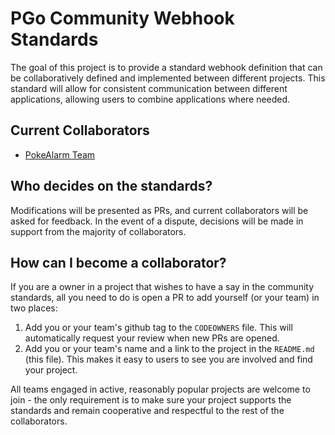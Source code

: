 # PGo Community Webhook Standards
The goal of this project is to provide a standard webhook definition that can
 be collaboratively defined and implemented between different projects. This 
 standard will allow for consistent communication between different 
 applications, allowing users to combine applications where needed. 

## Current Collaborators
* [PokeAlarm Team](https://github.com/PokeAlarm)

## Who decides on the standards?  
Modifications will be presented as PRs, and current collaborators will be asked
 for feedback. In the event of a dispute, decisions will be made in support from 
 the majority of collaborators. 

## How can I become a collaborator? 
If you are a owner in a project that wishes to have a say in the community
 standards, all you need to do is open a PR to add yourself (or your team) in
 two places:
 
 1. Add you or your team's github tag to the `CODEOWNERS` file. This will 
 automatically request your review when new PRs are opened. 
 2. Add you or your team's name and a link to the project in the `README.md` 
 (this file). This makes it easy to users to see you are involved and find your
 project.
 
 All teams engaged in active, reasonably popular projects are welcome to join - 
 the only requirement is to make sure your project supports the standards and
 remain cooperative and respectful to the rest of the collaborators. 